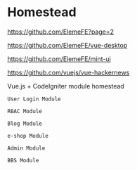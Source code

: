 # Homestead

https://github.com/ElemeFE?page=2

https://github.com/ElemeFE/vue-desktop

https://github.com/ElemeFE/mint-ui

https://github.com/vuejs/vue-hackernews

Vue.js + CodeIgniter module homestead

```
User Login Module

RBAC Module

Blog Module

e-shop Module

Admin Module

BBS Module
```

